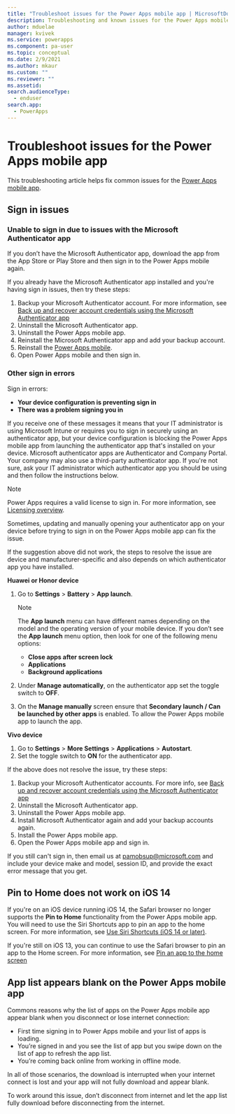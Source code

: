 ```yaml
---
title: "Troubleshoot issues for the Power Apps mobile app | MicrosoftDocs"
description: Troubleshooting and known issues for the Power Apps mobile app 
author: mduelae
manager: kvivek
ms.service: powerapps
ms.component: pa-user
ms.topic: conceptual
ms.date: 2/9/2021
ms.author: mkaur
ms.custom: ""
ms.reviewer: ""
ms.assetid: 
search.audienceType: 
  - enduser
search.app: 
  - PowerApps
---
```


# Troubleshoot issues for the Power Apps mobile app

This troubleshooting article helps fix common issues for the [Power Apps mobile app](run-canvas-and-model-apps-on-mobile.md).

## Sign in issues

### Unable to sign in due to issues with the Microsoft Authenticator app 

If you don’t have the Microsoft Authenticator app, download the app from the App Store or Play Store and then sign in to the Power Apps mobile again.

If you already have the Microsoft Authenticator app installed and you're having sign in issues, then try these steps:

1. Backup your Microsoft Authenticator account. For more information, see [Back up and recover account credentials using the Microsoft Authenticator app](https://docs.microsoft.com/azure/active-directory/user-help/user-help-auth-app-backup-recovery)
2. Uninstall the Microsoft Authenticator app.
3. Uninstall the Power Apps mobile app.
4. Reinstall the Microsoft Authenticator app and add your backup account.
5. Reinstall the [Power Apps mobile](https://docs.microsoft.com/powerapps/mobile/run-powerapps-on-mobile#install-power-apps-mobile-app).
6. Open Power Apps mobile and then sign in.


### Other sign in errors 

Sign in errors: 
- **Your device configuration is preventing sign in**
- **There was a problem signing you in**


If you receive one of these messages it means that your IT administrator is using Microsoft Intune or requires you to sign in securely using an authenticator app, but your device configuration is blocking the Power Apps mobile app from launching the authenticator app that's installed on your device. Microsoft authenticator apps are Authenticator and Company Portal. Your company may also use a third-party authenticator app. If you're not sure, ask your IT administrator which authenticator app you should be using and then follow the instructions below.

 > [!NOTE]
 > Power Apps requires a valid license to sign in. For more information, see [Licensing overview](https://docs.microsoft.com/power-platform/admin/pricing-billing-skus).

Sometimes, updating and manually opening your authenticator app on your device before trying to sign in on the Power Apps mobile app can fix the issue.
 
If the suggestion above did not work, the steps to resolve the issue are device and manufacturer-specific and also depends on which authenticator app you have installed.

**Huawei or Honor device**

1. Go to **Settings** > **Battery** > **App launch**. 

    > [!NOTE]
    > The **App launch** menu can have different names depending on the model and the operating version of your mobile device. If you   don’t see the **App launch** menu option, then look for one of the following menu options:
    > - **Close apps after screen lock** 
    > - **Applications** 
    > - **Background applications**

2. Under **Manage automatically**, on the authenticator app set the toggle switch to **OFF**.
3. On the **Manage manually** screen ensure that **Secondary launch / Can be launched by other apps** is enabled. To allow the Power Apps mobile app to launch the app.

**Vivo device**

1. Go to **Settings** > **More Settings** > **Applications** > **Autostart**.
2. Set the toggle switch to **ON** for the authenticator app.

If the above does not resolve the issue, try these steps:

1. Backup your Microsoft Authenticator accounts. For more info, see [Back up and recover account credentials using the Microsoft Authenticator app](https://docs.microsoft.com/azure/active-directory/user-help/user-help-auth-app-backup-recovery)
2. Uninstall the Microsoft Authenticator app.
3. Uninstall the Power Apps mobile app.
4. Install Microsoft Authenticator again and add your backup accounts again.
5. Install the Power Apps mobile app.
6. Open the Power Apps mobile app and sign in.

If you still can't sign in, then email us at pamobsup@microsoft.com and include your device make and model, session ID, and provide the exact error message that you get.

## Pin to Home does not work on iOS 14

If you're on an iOS device running iOS 14, the Safari browser no longer supports the **Pin to Home** functionality from the Power Apps mobile app. You will need to use the Siri Shortcuts app to pin an app to the home screen. For more information, see [Use Siri Shortcuts (iOS 14 or later)](https://docs.microsoft.com/powerapps/user/run-canvas-and-model-apps-on-mobile#use-siri-shortcuts-to-pin-home-ios-14-or-later).

If you're still on iOS 13, you can continue to use the Safari browser to pin an app to the Home screen. For more information, see [Pin an app to the home screen](https://docs.microsoft.com/powerapps/user/run-canvas-and-model-apps-on-mobile#use-safari-to-pin-to-home-ios-13-or-earlier)

## App list appears blank on the Power Apps mobile app

Commons reasons why the list of apps on the Power Apps mobile app appear blank when you disconnect or lose internet connection:

-	First time signing in to Power Apps mobile and your list of apps is loading.
-	You’re signed in and you see the list of app but you swipe down on the list of app to refresh the app list.
-	You’re coming back online from working in offline mode.

In all of those scenarios, the download is interrupted when your internet connect is lost and your app will not fully download and appear blank.

To work around this issue, don’t disconnect from internet and let the app list fully download before disconnecting from the internet.




